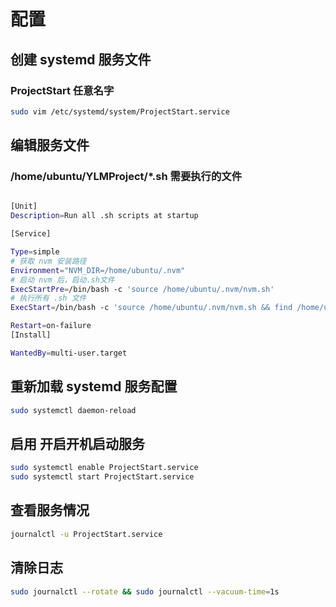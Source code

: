 # 配置

## 创建 systemd 服务文件
###  ProjectStart 任意名字

```bash
sudo vim /etc/systemd/system/ProjectStart.service

```


## 编辑服务文件
### /home/ubuntu/YLMProject/*.sh 需要执行的文件
```bash

[Unit]
Description=Run all .sh scripts at startup

[Service]

Type=simple
# 获取 nvm 安装路径
Environment="NVM_DIR=/home/ubuntu/.nvm"
# 启动 nvm 后，启动.sh文件
ExecStartPre=/bin/bash -c 'source /home/ubuntu/.nvm/nvm.sh'
# 执行所有 .sh 文件
ExecStart=/bin/bash -c 'source /home/ubuntu/.nvm/nvm.sh && find /home/ubuntu/YLMProject -type f -name "*.sh" -exec bash {} \;'

Restart=on-failure
[Install]

WantedBy=multi-user.target

```









## 重新加载 systemd 服务配置


```bash
sudo systemctl daemon-reload

```

## 启用 开启开机启动服务
```bash
sudo systemctl enable ProjectStart.service
sudo systemctl start ProjectStart.service

```

## 查看服务情况
```bash
journalctl -u ProjectStart.service

```

## 清除日志 
```bash
sudo journalctl --rotate && sudo journalctl --vacuum-time=1s
```
